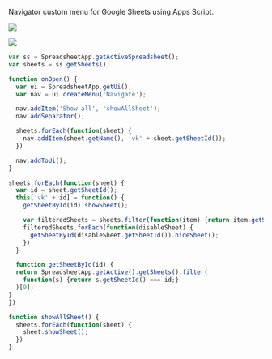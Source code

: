 Navigator custom menu for Google Sheets using Apps Script.


![](https://images.viblo.asia/b0f269ec-e1fa-4ea3-b6ae-4c263dad31d1.png)

![](https://images.viblo.asia/b329dc5c-3d86-4b62-8a52-4abdbe1094e5.png)

``` javascript
var ss = SpreadsheetApp.getActiveSpreadsheet();
var sheets = ss.getSheets();

function onOpen() {
  var ui = SpreadsheetApp.getUi();
  var nav = ui.createMenu('Navigate');

  nav.addItem('Show all', 'showAllSheet');
  nav.addSeparator();

  sheets.forEach(function(sheet) {
    nav.addItem(sheet.getName(), 'vk' + sheet.getSheetId());
  })

  nav.addToUi();
}

sheets.forEach(function(sheet) {
  var id = sheet.getSheetId();
  this['vk' + id] = function() {
    getSheetById(id).showSheet();

    var filteredSheets = sheets.filter(function(item) {return item.getSheetId() != id});
    filteredSheets.forEach(function(disableSheet) {
      getSheetById(disableSheet.getSheetId()).hideSheet();
    })
  }

  function getSheetById(id) {
  return SpreadsheetApp.getActive().getSheets().filter(
    function(s) {return s.getSheetId() === id;}
  )[0];
}
})

function showAllSheet() {
  sheets.forEach(function(sheet) {
    sheet.showSheet();
  })
}
```

